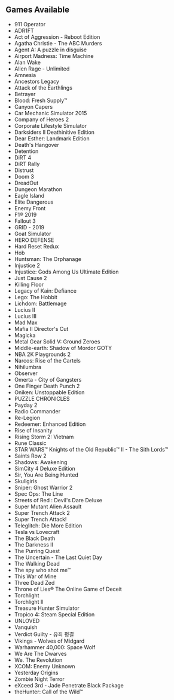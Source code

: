 ## Games Available

- 911 Operator
- ADR1FT
- Act of Aggression - Reboot Edition
- Agatha Christie - The ABC Murders
- Agent A: A puzzle in disguise
- Airport Madness: Time Machine
- Alan Wake
- Alien Rage - Unlimited
- Amnesia
- Ancestors Legacy
- Attack of the Earthlings
- Betrayer
- Blood: Fresh Supply™
- Canyon Capers
- Car Mechanic Simulator 2015
- Company of Heroes 2
- Corporate Lifestyle Simulator
- Darksiders II Deathinitive Edition
- Dear Esther: Landmark Edition
- Death's Hangover
- Detention
- DiRT 4
- DiRT Rally
- Distrust
- Doom 3
- DreadOut
- Dungeon Marathon
- Eagle Island
- Elite Dangerous
- Enemy Front
- F1® 2019
- Fallout 3
- GRID - 2019
- Goat Simulator
- HERO DEFENSE
- Hard Reset Redux
- Hob
- Huntsman: The Orphanage
- Injustice 2
- Injustice: Gods Among Us Ultimate Edition
- Just Cause 2
- Killing Floor
- Legacy of Kain: Defiance
- Lego: The Hobbit
- Lichdom: Battlemage
- Lucius II
- Lucius III
- Mad Max
- Mafia II Director's Cut
- Magicka
- Metal Gear Solid V: Ground Zeroes
- Middle-earth: Shadow of Mordor GOTY
- NBA 2K Playgrounds 2
- Narcos: Rise of the Cartels
- Nihilumbra
- Observer
- Omerta - City of Gangsters
- One Finger Death Punch 2
- Oniken: Unstoppable Edition
- PUZZLE CHRONICLES
- Payday 2
- Radio Commander
- Re-Legion
- Redeemer: Enhanced Edition
- Rise of Insanity
- Rising Storm 2: Vietnam
- Rune Classic
- STAR WARS™ Knights of the Old Republic™ II - The Sith Lords™
- Saints Row 2
- Shadows: Awakening
- SimCity 4 Deluxe Edition
- Sir, You Are Being Hunted
- Skullgirls
- Sniper: Ghost Warrior 2
- Spec Ops: The Line
- Streets of Red : Devil's Dare Deluxe
- Super Mutant Alien Assault
- Super Trench Attack 2
- Super Trench Attack!
- Teleglitch: Die More Edition
- Tesla vs Lovecraft
- The Black Death
- The Darkness II
- The Purring Quest
- The Uncertain - The Last Quiet Day
- The Walking Dead
- The spy who shot me™
- This War of Mine
- Three Dead Zed
- Throne of Lies® The Online Game of Deceit
- Torchlight
- Torchlight II
- Treasure Hunter Simulator
- Tropico 4: Steam Special Edition
- UNLOVED
- Vanquish
- Verdict Guilty - 유죄 평결
- Vikings - Wolves of Midgard
- Warhammer 40,000: Space Wolf
- We Are The Dwarves
- We. The Revolution
- XCOM: Enemy Unknown
- Yesterday Origins
- Zombie Night Terror
- eXceed 3rd - Jade Penetrate Black Package
- theHunter: Call of the Wild™
